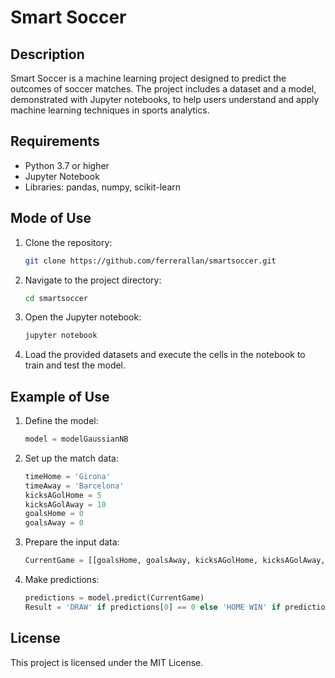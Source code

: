 
# Smart Soccer

## Description

Smart Soccer is a machine learning project designed to predict the outcomes of soccer matches. The project includes a dataset and a model, demonstrated with Jupyter notebooks, to help users understand and apply machine learning techniques in sports analytics.

## Requirements

- Python 3.7 or higher
- Jupyter Notebook
- Libraries: pandas, numpy, scikit-learn

## Mode of Use

1. Clone the repository:
   ```bash
   git clone https://github.com/ferrerallan/smartsoccer.git
   ```
2. Navigate to the project directory:
   ```bash
   cd smartsoccer
   ```
3. Open the Jupyter notebook:
   ```bash
   jupyter notebook
   ```
4. Load the provided datasets and execute the cells in the notebook to train and test the model.

## Example of Use

1. Define the model:
   ```python
   model = modelGaussianNB
   ```
2. Set up the match data:
   ```python
   timeHome = 'Girona'
   timeAway = 'Barcelona'
   kicksAGolHome = 5
   kicksAGolAway = 10
   goalsHome = 0
   goalsAway = 0
   ```
3. Prepare the input data:
   ```python
   CurrentGame = [[goalsHome, goalsAway, kicksAGolHome, kicksAGolAway, GetGrandezaCluster(timeHome), GetGrandezaCluster(timeAway)]]
   ```
4. Make predictions:
   ```python
   predictions = model.predict(CurrentGame)
   Result = 'DRAW' if predictions[0] == 0 else 'HOME WIN' if predictions[0] == 1 else 'AWAY WIN'
   ```

## License

This project is licensed under the MIT License.
